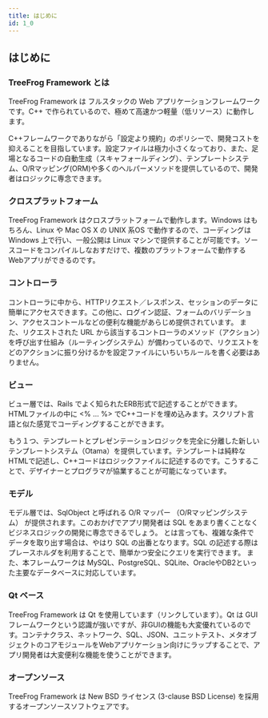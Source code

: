 ```yaml
---
title: はじめに
id: 1_0
---
```


## はじめに

### TreeFrog Framework とは

TreeFrog Framework は フルスタックの Web アプリケーションフレームワークです。C++ で作られているので、極めて高速かつ軽量（低リソース）に動作します。

C++フレームワークでありながら「設定より規約」のポリシーで、開発コストを抑えることを目指しています。設定ファイルは極力小さくなっており、また、足場となるコードの自動生成（スキャフォールディング）、テンプレートシステム、O/Rマッピング(ORM)や多くのヘルパーメソッドを提供しているので、開発者はロジックに専念できます。

### クロスプラットフォーム

TreeFrog Framework はクロスプラットフォームで動作します。Windows はもちろん、Linux や Mac OS X の UNIX 系OS で動作するので、コーディングは Windows 上で行い、一般公開は Linux マシンで提供することが可能です。ソースコードをコンパイルしなおすだけで、複数のプラットフォームで動作するWebアプリができるのです。

### コントローラ

コントローラに中から、HTTPリクエスト／レスポンス、セッションのデータに簡単にアクセスできます。この他に、ログイン認証、フォームのバリデーション、アクセスコントールなどの便利な機能があらじめ提供されています。
また、リクエストされた URL から該当するコントローラのメソッド（アクション）を呼び出す仕組み（ルーティングシステム）が備わっているので、リクエストをどのアクションに振り分けるかを設定ファイルにいちいちルールを書く必要はありません。

### ビュー

ビュー層では、Rails でよく知られたERB形式で記述することができます。HTMLファイルの中に <% … %> でC++コードを埋め込みます。スクリプト言語と似た感覚でコーディングすることができます。

もう１つ、テンプレートとプレゼンテーションロジックを完全に分離した新しいテンプレートシステム（Otama）を提供しています。テンプレートは純粋なHTMLで記述し、C++コードはロジックファイルに記述するのです。こうすることで、デザイナーとプログラマが協業することが可能になっています。

### モデル

モデル層では、SqlObject と呼ばれる O/R マッパー （O/Rマッピングシステム） が提供されます。このおかげでアプリ開発者は SQL をあまり書くことなくビジネスロジックの開発に専念できるでしょう。
とは言っても、複雑な条件でデータを取り出す場合は、やはり SQL の出番となります。SQL の記述する際はプレースホルダを利用することで、簡単かつ安全にクエリを実行できます。
また、本フレームワークは MySQL、PostgreSQL、SQLite、OracleやDB2といった主要なデータベースに対応しています。

### Qt ベース

TreeFrog Framework は Qt を使用しています（リンクしています）。Qt は GUI フレームワークという認識が強いですが、非GUIの機能も大変優れているのです。コンテナクラス、ネットワーク、SQL、JSON、ユニットテスト、メタオブジェクトのコアモジュールをWebアプリケーション向けにラップすることで、アプリ開発者は大変便利な機能を使うことができます。

### オープンソース

TreeFrog Framework は New BSD ライセンス (3-clause BSD License) を採用するオープンソースソフトウェアです。